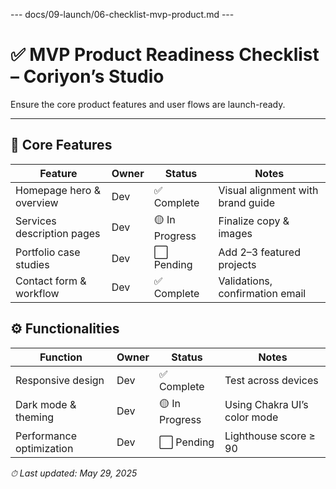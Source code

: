 --- docs/09-launch/06-checklist-mvp-product.md ---
# ✅ MVP Product Readiness Checklist – Coriyon’s Studio

Ensure the core product features and user flows are launch-ready.

---

## 🧱 Core Features

| Feature                      | Owner | Status        | Notes                                     |
| ---------------------------- | ----- | ------------- | ----------------------------------------- |
| Homepage hero & overview     | Dev   | ✅ Complete  | Visual alignment with brand guide         |
| Services description pages   | Dev   | 🟡 In Progress | Finalize copy & images                    |
| Portfolio case studies       | Dev   | ⬜ Pending     | Add 2–3 featured projects                 |
| Contact form & workflow      | Dev   | ✅ Complete  | Validations, confirmation email           |

## ⚙️ Functionalities

| Function                     | Owner | Status        | Notes                                     |
| ---------------------------- | ----- | ------------- | ----------------------------------------- |
| Responsive design            | Dev   | ✅ Complete  | Test across devices                       |
| Dark mode & theming          | Dev   | 🟡 In Progress | Using Chakra UI’s color mode              |
| Performance optimization     | Dev   | ⬜ Pending     | Lighthouse score ≥ 90                     |

_⏱ Last updated: May 29, 2025_
